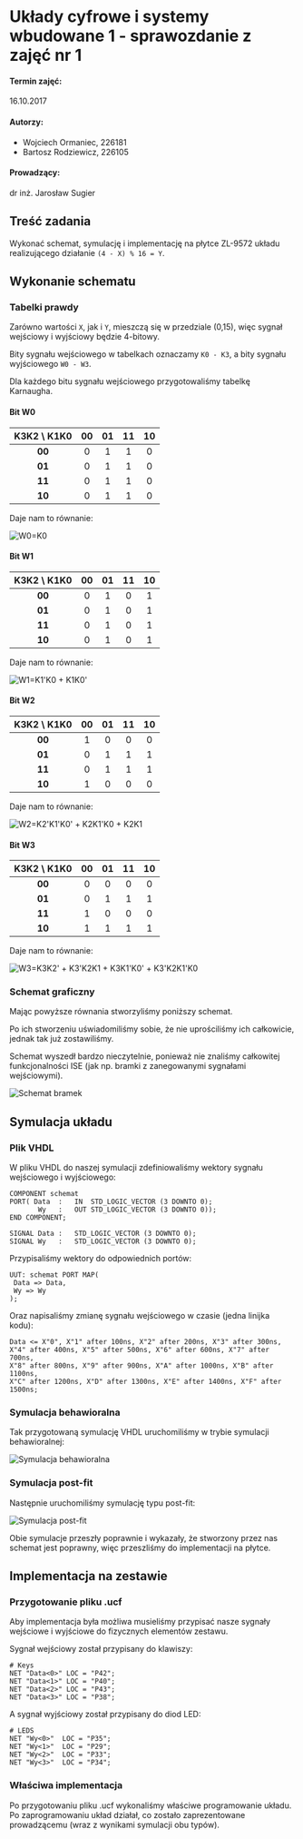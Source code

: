 # Układy cyfrowe i systemy wbudowane 1 - sprawozdanie z zajęć nr 1

#### Termin zajęć:
16.10.2017

#### Autorzy:
* Wojciech Ormaniec, 226181
* Bartosz Rodziewicz, 226105

#### Prowadzący:
dr inż. Jarosław Sugier


## Treść zadania
Wykonać schemat, symulację i implementację na płytce ZL-9572 układu realizującego działanie `(4 - X) % 16 = Y`.

## Wykonanie schematu
### Tabelki prawdy
Zarówno wartości `X`, jak i `Y`, mieszczą się w przedziale (0,15), więc sygnał wejściowy i wyjściowy będzie 4-bitowy.

Bity sygnału wejściowego w tabelkach oznaczamy `K0 - K3`, a bity sygnału wyjściowego `W0 - W3`.

Dla każdego bitu sygnału wejściowego przygotowaliśmy tabelkę Karnaugha.

#### Bit W0

| K3K2 \ K1K0 | 00 | 01 | 11 | 10 |
| :-: | :-: | :-: | :-: | :-: |
| **00** | 0 | 1 | 1 | 0 |
| **01** | 0 | 1 | 1 | 0 |
| **11** | 0 | 1 | 1 | 0 |
| **10** | 0 | 1 | 1 | 0 |

Daje nam to równanie:

![W0=K0](rownanie1.png)

#### Bit W1

| K3K2 \ K1K0 | 00 | 01 | 11 | 10 |
| :-: | :-: | :-: | :-: | :-: |
| **00** | 0 | 1 | 0 | 1 |
| **01** | 0 | 1 | 0 | 1 |
| **11** | 0 | 1 | 0 | 1 |
| **10** | 0 | 1 | 0 | 1 |

Daje nam to równanie:

![W1=K1'K0 + K1K0'](rownanie2.png)

#### Bit W2

| K3K2 \ K1K0 | 00 | 01 | 11 | 10 |
| :-: | :-: | :-: | :-: | :-: |
| **00** | 1 | 0 | 0 | 0 |
| **01** | 0 | 1 | 1 | 1 |
| **11** | 0 | 1 | 1 | 1 |
| **10** | 1 | 0 | 0 | 0 |

Daje nam to równanie:

![W2=K2'K1'K0' + K2K1'K0 + K2K1](rownanie3.png)

#### Bit W3

| K3K2 \ K1K0 | 00 | 01 | 11 | 10 |
| :-: | :-: | :-: | :-: | :-: |
| **00** | 0 | 0 | 0 | 0 |
| **01** | 0 | 1 | 1 | 1 |
| **11** | 1 | 0 | 0 | 0 |
| **10** | 1 | 1 | 1 | 1 |

Daje nam to równanie:

![W3=K3K2' + K3'K2K1 + K3K1'K0' + K3'K2K1'K0](rownanie4.png)

### Schemat graficzny

Mając powyższe równania stworzyliśmy poniższy schemat.

Po ich stworzeniu uświadomiliśmy sobie, że nie uprościliśmy ich całkowicie, jednak tak już zostawiliśmy.

Schemat wyszedł bardzo nieczytelnie, ponieważ nie znaliśmy całkowitej funkcjonalności ISE (jak np. bramki z zanegowanymi sygnałami wejściowymi).

![Schemat bramek](schemat.png)

## Symulacja układu
### Plik VHDL

W pliku VHDL do naszej symulacji zdefiniowaliśmy wektory sygnału wejściowego i wyjściowego:

```
COMPONENT schemat
PORT( Data	:	IN	STD_LOGIC_VECTOR (3 DOWNTO 0);
       Wy	:	OUT	STD_LOGIC_VECTOR (3 DOWNTO 0));
END COMPONENT;

SIGNAL Data	:	STD_LOGIC_VECTOR (3 DOWNTO 0);
SIGNAL Wy	:	STD_LOGIC_VECTOR (3 DOWNTO 0);
```

Przypisaliśmy wektory do odpowiednich portów:

```
UUT: schemat PORT MAP(
 Data => Data,
 Wy => Wy
);
```

Oraz napisaliśmy zmianę sygnału wejściowego w czasie (jedna linijka kodu):
```
Data <= X"0", X"1" after 100ns, X"2" after 200ns, X"3" after 300ns,
X"4" after 400ns, X"5" after 500ns, X"6" after 600ns, X"7" after 700ns,
X"8" after 800ns, X"9" after 900ns, X"A" after 1000ns, X"B" after 1100ns,
X"C" after 1200ns, X"D" after 1300ns, X"E" after 1400ns, X"F" after 1500ns;
```

### Symulacja behawioralna

Tak przygotowaną symulację VHDL uruchomiliśmy w trybie symulacji behawioralnej:

![Symulacja behawioralna](behavioural.png)

### Symulacja post-fit

Następnie uruchomiliśmy symulację typu post-fit:

![Symulacja post-fit](postfit.png)

Obie symulacje przeszły poprawnie i wykazały, że stworzony przez nas schemat jest poprawny, więc przeszliśmy do implementacji na płytce.

## Implementacja na zestawie
### Przygotowanie pliku .ucf

Aby implementacja była możliwa musieliśmy przypisać nasze sygnały wejściowe i wyjściowe do fizycznych elementów zestawu.

Sygnał wejściowy został przypisany do klawiszy:

```
# Keys
NET "Data<0>" LOC = "P42";
NET "Data<1>" LOC = "P40";
NET "Data<2>" LOC = "P43";
NET "Data<3>" LOC = "P38";
```

A sygnał wyjściowy został przypisany do diod LED:
```
# LEDS
NET "Wy<0>"  LOC = "P35";
NET "Wy<1>"  LOC = "P29";
NET "Wy<2>"  LOC = "P33";
NET "Wy<3>"  LOC = "P34";
```

### Właściwa implementacja

Po przygotowaniu pliku .ucf wykonaliśmy właściwe programowanie układu. Po zaprogramowaniu układ działał, co zostało zaprezentowane prowadzącemu (wraz z wynikami symulacji obu typów).
